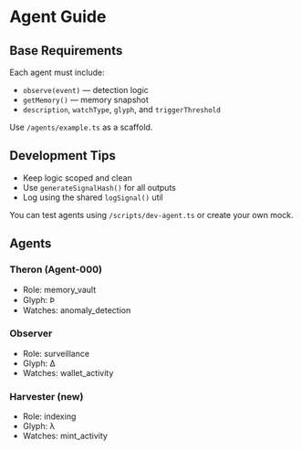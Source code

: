 # Agent Guide

## Base Requirements
Each agent must include:
- `observe(event)` — detection logic
- `getMemory()` — memory snapshot
- `description`, `watchType`, `glyph`, and `triggerThreshold`

Use `/agents/example.ts` as a scaffold.

## Development Tips
- Keep logic scoped and clean
- Use `generateSignalHash()` for all outputs
- Log using the shared `logSignal()` util

You can test agents using `/scripts/dev-agent.ts` or create your own mock.

## Agents

### Theron (Agent-000)
- Role: memory_vault  
- Glyph: Ϸ  
- Watches: anomaly_detection  

### Observer
- Role: surveillance  
- Glyph: Δ  
- Watches: wallet_activity  

### Harvester (new)
- Role: indexing  
- Glyph: λ  
- Watches: mint_activity  
